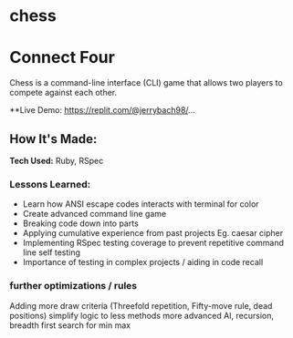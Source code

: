 # chess

# Connect Four
Chess is a command-line interface (CLI) game that allows two players to compete against each other.

**Live Demo: https://replit.com/@jerrybach98/...


## How It's Made:

**Tech Used:** Ruby, RSpec

### Lessons Learned:
* Learn how ANSI escape codes interacts with terminal for color
* Create advanced command line game
* Breaking code down into parts
* Applying cumulative experience from past projects Eg. caesar cipher
* Implementing RSpec testing coverage to prevent repetitive command line self testing
* Importance of testing in complex projects / aiding in code recall







### further optimizations / rules
Adding more draw criteria (Threefold repetition, Fifty-move rule, dead positions)
simplify logic to less methods
more advanced AI, recursion, breadth first search for min max